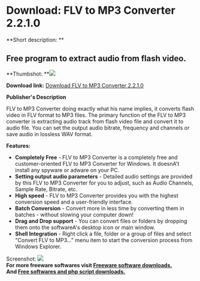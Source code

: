 # Download: FLV to MP3 Converter 2.2.1.0

**Short description: **

## Free program to extract audio from flash video.

  
**Thumbshot: **![](http://www.freewarefiles.com/screenshot/am_flv2mp3_md.jpg)   
  
**Download link:** [Download FLV to MP3 Converter 2.2.1.0](http://freesoftwares.boysofts.com/FLV-to-MP3-Converter_program_72205.html)  
  

**Publisher's Description**  
  

FLV to MP3 Converter doing exactly what his name implies, it converts flash
video in FLV format to MP3 files. The primary function of the FLV to MP3
converter is extracting audio track from flash video file and convert it to
audio file. You can set the output audio bitrate, frequency and channels or
save audio in lossless WAV format.

**Features:**

  * **Completely Free** \- FLV to MP3 Converter is a completely free and customer-oriented FLV to MP3 Converter for Windows. It doesnA't install any spyware or adware on your PC. 
  * **Setting output audio parameters** \- Detailed audio settings are provided by this FLV to MP3 Converter for you to adjust, such as Audio Channels, Sample Rate, Bitrate, etc. 
  * **High speed** \- FLV to MP3 Converter provides you with the highest conversion speed and a user-friendly interface. 
  * **Batch Conversion** \- Convert more in less time by converting them in batches - without slowing your computer down! 
  * **Drag and Drop support** \- You can convert files or folders by dropping them onto the softwareA's desktop icon or main window. 
  * **Shell Integration** \- Right click a file, folder or a group of files and select "Convert FLV to MP3..." menu item to start the conversion process from Windows Explorer. 

  
  
Screenshot: ![](http://www.freewarefiles.com/screenshot/am_flv2mp3.jpg)  
**For more freeware softwares visit [Freeware software downloads.](http://freesoftwares.boysofts.com/)**   
**And [Free softwares and php script downloads.](http://www.boysofts.com/)**

